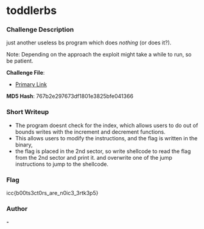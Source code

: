 # toddlerbs

### Challenge Description

just another useless bs program which does _nothing_ (or does it?).

Note: Depending on the approach the exploit might take a while to run, so be patient.

**Challenge File**:

- [Primary Link](https://drive.google.com/file/d/1jmk45PnbIx3dBBCuqviB-xvWhAB1fgt0/view?usp=share_link)

**MD5 Hash**: 767b2e297673df1801e3825bfe041366

### Short Writeup

- The program doesnt check for the index, which allows users to do out of bounds writes with the increment and decrement functions.
- This allows users to modify the instructions, and the flag is written in the binary,
- the flag is placed in the 2nd sector, so write shellcode to read the flag from the 2nd sector and print it. and overwrite one of the jump instructions to jump to the shellcode.

### Flag

icc{b00ts3ct0rs_are_n0ic3_3rtk3p5}

### Author

**-**
